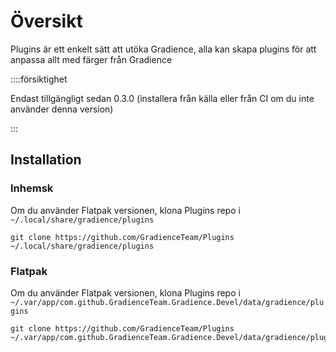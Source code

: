 # Översikt

Plugins är ett enkelt sätt att utöka Gradience, alla kan skapa plugins för att anpassa allt med färger från Gradience

::::försiktighet

Endast tillgängligt sedan 0.3.0 (installera från källa eller från CI om du inte använder denna version)

:::


## Installation

### Inhemsk

Om du använder Flatpak versionen, klona Plugins repo i `~/.local/share/gradience/plugins`

```shell
git clone https://github.com/GradienceTeam/Plugins ~/.local/share/gradience/plugins
```


### Flatpak

Om du använder Flatpak versionen, klona Plugins repo i `~/.var/app/com.github.GradienceTeam.Gradience.Devel/data/gradience/plugins`

```shell
git clone https://github.com/GradienceTeam/Plugins ~/.var/app/com.github.GradienceTeam.Gradience.Devel/data/gradience/plugins
```
